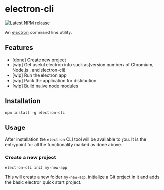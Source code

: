 electron-cli
==============================================================================

[![Latest NPM release][npm-badge]][npm-badge-url]

[npm-badge]: https://img.shields.io/npm/v/ember-cli.svg
[npm-badge-url]: https://www.npmjs.com/package/electron-cli

An [electron](http://electron.atom.io/) command line utility.

Features
------------------------------------------------------------------------------

* [done] Create new project
* [wip] Get useful electron info such as(version numbers of Chromium, Node.js , and electron-cli)
* [wip] Run the electron app
* [wip] Pack the application for distribution
* [wip] Build native node modules

Installation
------------------------------------------------------------------------------

```
npm install -g electron-cli
```

Usage
------------------------------------------------------------------------------

After installation the `electron` CLI tool will be available to you. It is the
entrypoint for all the functionality marked as done above.

### Create a new project

```
electron-cli init my-new-app
```

This will create a new folder `my-new-app`, initialize a Git project in it and
adds the basic electron quick start project.
